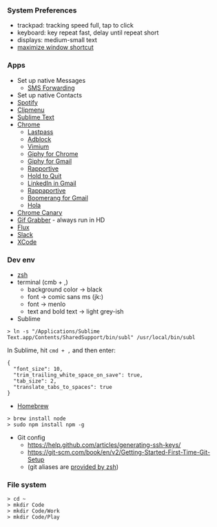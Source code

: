### System Preferences
- trackpad: tracking speed full, tap to click
- keyboard: key repeat fast, delay until repeat short
- displays: medium-small text
- [maximize window shortcut](http://superuser.com/questions/718600/keyboard-shortcut-to-maximize-current-window-application-in-osx)

### Apps
- Set up native Messages
  - [SMS Forwarding](http://www.gottabemobile.com/2014/10/21/how-to-sms-text-messages-os-x-yosemite/)
- Set up native Contacts
- [Spotify](https://www.spotify.com/us/download/mac/)
- [Clipmenu](http://www.clipmenu.com/)
- [Sublime Text](https://www.sublimetext.com/)
- [Chrome](https://www.google.com/chrome/browser/desktop/)
  - [Lastpass](https://chrome.google.com/webstore/detail/lastpass-free-password-ma/hdokiejnpimakedhajhdlcegeplioahd?hl=en-US)
  - [Adblock](https://chrome.google.com/webstore/detail/adblock/gighmmpiobklfepjocnamgkkbiglidom/related?hl=en)
  - [Vimium](https://chrome.google.com/webstore/detail/vimium/dbepggeogbaibhgnhhndojpepiihcmeb?hl=en)
  - [Giphy for Chrome](https://chrome.google.com/webstore/detail/giphy-for-chrome/jlleokkdhkflpmghiioglgmnminbekdi?hl=en)
  - [Giphy for Gmail](https://chrome.google.com/webstore/detail/giphy-for-gmail/andgibkjiikabclfdkecpmdkfanpdapf/related?hl=en)
  - [Rapportive](https://chrome.google.com/webstore/detail/rapportive/hihakjfhbmlmjdnnhegiciffjplmdhin)
  - [Hold to Quit](http://lifehacker.com/5784153/how-to-bring-back-the-hold-q-to-quit-prompt-in-google-chrome)
  - [LinkedIn in Gmail](https://chrome.google.com/webstore/detail/rapportive/hihakjfhbmlmjdnnhegiciffjplmdhin/related?hl=en)
  - [Rappaportive](https://chrome.google.com/webstore/detail/rapportive/hihakjfhbmlmjdnnhegiciffjplmdhin?hl=en)
  - [Boomerang for Gmail](https://chrome.google.com/webstore/detail/boomerang-for-gmail/mdanidgdpmkimeiiojknlnekblgmpdll?hl=en)
  - [Hola](https://chrome.google.com/webstore/detail/unlimited-free-vpn-hola/gkojfkhlekighikafcpjkiklfbnlmeio?hl=en)
- [Chrome Canary](https://www.google.com/chrome/browser/canary.html)
- [Gif Grabber](https://itunes.apple.com/us/app/gifgrabber/id668208984?mt=12) - always run in HD
- [Flux](https://justgetflux.com/)
- [Slack](https://slack.com/apps)
- [XCode](https://developer.apple.com/xcode/)

### Dev env
- [zsh](https://github.com/robbyrussell/oh-my-zsh#manual-installation)
- terminal (cmb + ,)
  - background color -> black
  - font -> comic sans ms (jk:)
  - font -> menlo
  - text and bold text -> light grey-ish
- Sublime
```
> ln -s "/Applications/Sublime Text.app/Contents/SharedSupport/bin/subl" /usr/local/bin/subl
```
In Sublime, hit `cmd + ,` and then enter:
```
{
  "font_size": 10,
  "trim_trailing_white_space_on_save": true,
  "tab_size": 2,
  "translate_tabs_to_spaces": true
}
```
- [Homebrew](http://brew.sh/)
```
> brew install node
> sudo npm install npm -g
```
- Git config
  - https://help.github.com/articles/generating-ssh-keys/
  - https://git-scm.com/book/en/v2/Getting-Started-First-Time-Git-Setup
  - (git aliases are [provided by zsh](https://github.com/robbyrussell/oh-my-zsh/blob/master/plugins/git/git.plugin.zsh))

### File system
```
> cd ~
> mkdir Code
> mkdir Code/Work
> mkdir Code/Play
```
